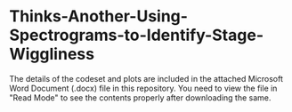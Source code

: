 # Thinks-Another-Using-Spectrograms-to-Identify-Stage-Wiggliness

The details of the codeset and plots are included in the attached Microsoft Word Document (.docx) file in this repository. 
You need to view the file in "Read Mode" to see the contents properly after downloading the same.
